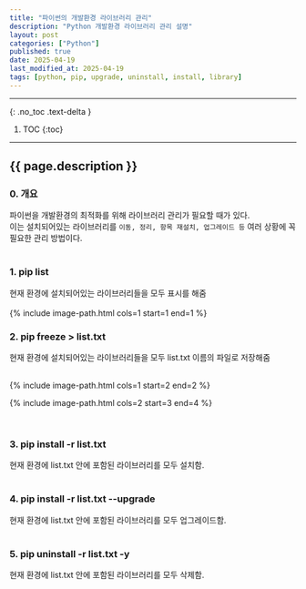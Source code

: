 ```yaml
---
title: "파이썬의 개발환경 라이브러리 관리"
description: "Python 개발환경 라이브러리 관리 설명"
layout: post
categories: ["Python"]
published: true
date: 2025-04-19
last_modified_at: 2025-04-19
tags: [python, pip, upgrade, uninstall, install, library]
---
```

---
{: .no_toc .text-delta }

1. TOC
{:toc}
---

<!-- 글의 제목은 ##
    나머지 큰 제목은 ###
    이후 나머지는 3개이상 -->

## {{ page.description }}

### 0. 개요
파이썬을 개발환경의 최적화를 위해 라이브러리 관리가 필요할 때가 있다.<br>
이는 설치되어있는 라이브러리를 `이동, 정리, 항목 재설치, 업그레이드 등` 여러 상황에 꼭 필요한 관리 방법이다.<br>
<br>

### 1. pip list
현재 환경에 설치되어있는 라이브러리들을 모두 표시를 해줌<br>
<br>
{% include image-path.html cols=1 start=1 end=1 %}


### 2. pip freeze > list.txt
현재 환경에 설치되어있는 라이브러리들을 모두 list.txt 이름의 파일로 저장해줌<br>
<br>

{% include image-path.html cols=1 start=2 end=2 %}

{% include image-path.html cols=2 start=3 end=4 %}

<br>

### 3. pip install -r list.txt
현재 환경에 list.txt 안에 포함된 라이브러리를 모두 설치함.<br>
<br>

### 4. pip install -r list.txt --upgrade
현재 환경에 list.txt 안에 포함된 라이브러리를 모두 업그레이드함.<br>
<br>

### 5. pip uninstall -r list.txt -y
현재 환경에 list.txt 안에 포함된 라이브러리를 모두 삭제함.<br>
<br>